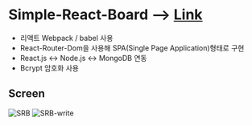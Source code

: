 
# Simple-React-Board  --> [Link](https://www.juni-official.com/simple-react-board)

* 리액트 Webpack / babel 사용
* React-Router-Dom을 사용해 SPA(Single Page Application)형태로 구현
* React.js <-> Node.js <-> MongoDB 연동
* Bcrypt 암호화 사용


## Screen

![SRB](https://user-images.githubusercontent.com/38034518/126201168-434ef918-a3fb-4090-946a-21be7a866363.png)
![SRB-write](https://user-images.githubusercontent.com/38034518/126204090-f06e3b29-e0dd-4c8a-acc1-07a180f127c1.png)
